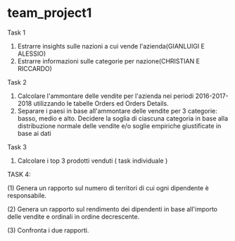 # team_project1

Task 1
1) Estrarre insights sulle nazioni a cui vende l'azienda(GIANLUIGI E ALESSIO)
2) Estrarre informazioni sulle categorie per nazione(CHRISTIAN E RICCARDO)

Task 2 
1) Calcolare l'ammontare delle vendite per l'azienda nei periodi 2016-2017-2018 utilizzando le tabelle Orders ed Orders Details.
2) Separare i paesi in base all'ammontare delle vendite per 3 categorie: basso, medio e alto. 
   Decidere la soglia di ciascuna categoria in base alla distribuzione normale delle vendite e/o soglie empiriche giustificate in base ai dati

Task 3
1) Calcolare i top 3 prodotti venduti ( task individuale )


TASK 4:

(1) Genera un rapporto sul numero di territori di cui ogni dipendente è responsabile.

(2) Genera un rapporto sul rendimento dei dipendenti in base all'importo delle vendite e ordinali in ordine decrescente.

(3) Confronta i due rapporti.
